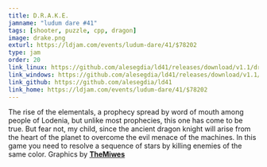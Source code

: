 ```yaml
---
title: D.R.A.K.E.
jamname: "ludum dare #41"
tags: [shooter, puzzle, cpp, dragon]
image: drake.png
exturl: https://ldjam.com/events/ludum-dare/41/$78202
type: jam
order: 20
link_linux: https://github.com/alesegdia/ld41/releases/download/v1.1/drake-linux.zip
link_windows: https://github.com/alesegdia/ld41/releases/download/v1.1/drake-win32.zip
link_github: https://github.com/alesegdia/ld41
link_home: https://ldjam.com/events/ludum-dare/41/$78202
---
```


The rise of the elementals, a prophecy spread by word of mouth among people of Lodenia, but unlike most prophecies, this one has come to be true. But fear not, my child, since the ancient dragon knight will arise from the heart of the planet to overcome the evil menace of the machines. In this game you need to resolve a sequence of stars by killing enemies of the same color. Graphics by **[TheMiwes](https://www.youtube.com/user/TheMiwes)**
